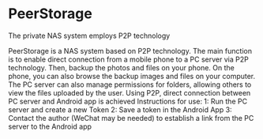 # PeerStorage
The private NAS system employs P2P technology

PeerStorage is a NAS system based on P2P technology.
The main function is to enable direct connection from a mobile phone to a PC server via P2P technology.
Then, backup the photos and files on your phone. On the phone, you can also browse the backup images and files on your computer.
The PC server can also manage permissions for folders, allowing others to view the files uploaded by the user.
Using P2P, direct connection between PC server and Android app is achieved
Instructions for use:
    1: Run the PC server and create a new Token
    2: Save a token in the Android App
    3: Contact the author (WeChat may be needed) to establish a link from the PC server to the Android app
